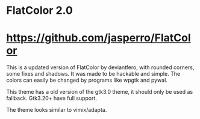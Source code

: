 # FlatColor 2.0
# https://github.com/jasperro/FlatColor

This is a updated version of FlatColor by deviantfero, with rounded corners, some fixes and shadows. It was made to be hackable and simple. The colors can easily be changed by programs like wpgtk and pywal.

This theme has a old version of the gtk3.0 theme, it should only be used as fallback. Gtk3.20+ have full support.

The theme looks similar to vimix/adapta.
